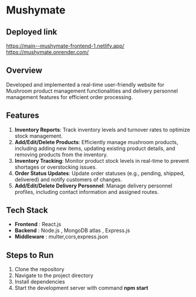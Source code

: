 # Mushymate 

## Deployed link 

https://main--mushymate-frontend-1.netlify.app/
<br>
https://mushymate.onrender.com/

## Overview

Developed and implemented a real-time user-friendly website for Mushroom product management functionalities and delivery personnel management features for efficient order processing.

## Features

1. **Inventory Reports**: Track inventory levels and turnover rates to optimize stock management.
2. **Add/Edit/Delete Products**: Efficiently manage mushroom products, including adding new items, updating existing product details, and removing products from the inventory.
3. **Inventory Tracking**: Monitor product stock levels in real-time to prevent shortages or overstocking issues.
4. **Order Status Updates**: Update order statuses (e.g., pending, shipped, delivered) and notify customers of changes.
5. **Add/Edit/Delete Delivery Personnel**: Manage delivery personnel profiles, including contact information and assigned routes.

## Tech Stack

- **Frontend** : React.js
- **Backend** : Node.js , MongoDB atlas , Express.js
- **Middleware** :  multer,cors,express.json

## Steps to Run

1. Clone the repository<br>
2. Navigate to the project directory<br>
3. Install dependencies<br>
4. Start the development server with command **npm start**<br>

